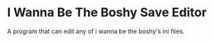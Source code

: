 # I Wanna Be The Boshy Save Editor
A program that can edit any of i wanna be the boshy's ini files.
